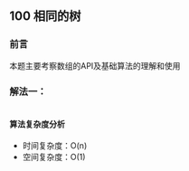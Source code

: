 ## 100 相同的树

### 前言
本题主要考察数组的API及基础算法的理解和使用


### 解法一：


```js
```

#### 算法复杂度分析
- 时间复杂度：O(n)
- 空间复杂度：O(1) 
&nbsp;
    